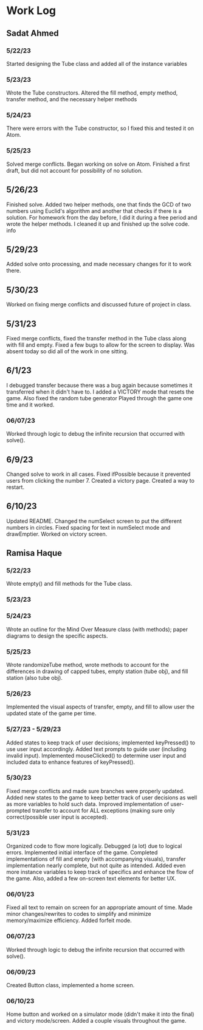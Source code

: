 # Work Log

## Sadat Ahmed

### 5/22/23
Started designing the Tube class and added all of the instance variables
### 5/23/23
Wrote the Tube constructors. Altered the fill method, empty method, transfer method, and the necessary helper methods
### 5/24/23
There were errors with the Tube constructor, so I fixed this and tested it on Atom.
### 5/25/23
Solved merge conflicts. Began working on solve on Atom. Finished a first draft, but did not account for possibility of no solution.

## 5/26/23
Finished solve. Added two helper methods, one that finds the GCD of two numbers using Euclid's algorithm and another that checks if there is a solution. For homework from the day before, I did it during a free period and wrote the helper methods. I cleaned it up and finished up the solve code.
info

## 5/29/23
Added solve onto processing, and made necessary changes for it to work there.

## 5/30/23
Worked on fixing merge conflicts and discussed future of project in class.

## 5/31/23
Fixed merge conflicts, fixed the transfer method in the Tube class along with fill and empty. Fixed a few bugs to allow for the screen to display. Was absent today so did all of the work in one sitting.

## 6/1/23
I debugged transfer because there was a bug again because sometimes it transferred when it didn't have to. I added a VICTORY mode that resets the game. Also fixed the random  tube generator Played through the game one time and it worked.
### 06/07/23
Worked through logic to debug the infinite recursion that occurred with solve().
## 6/9/23
Changed solve to work in all cases. Fixed ifPossible because it prevented users from clicking the number 7. Created a victory page. Created a way to restart.

## 6/10/23
Updated README. Changed the numSelect screen to put the different numbers in circles. Fixed spacing for text in numSelect mode and drawEmptier. Worked on victory screen.
## Ramisa Haque

### 5/22/23
Wrote empty() and fill methods for the Tube class.
### 5/23/23

### 5/24/23
Wrote an outline for the Mind Over Measure class (with methods); paper diagrams to design the specific aspects.
### 5/25/23
Wrote randomizeTube method, wrote methods to account for the differences in drawing of capped tubes, empty station (tube obj), and fill station (also tube obj).
### 5/26/23
Implemented the visual aspects of transfer, empty, and fill to allow user the updated state of the game per time.
### 5/27/23 - 5/29/23
Added states to keep track of user decisions; implemented keyPressed() to use user input accordingly. Added text prompts to guide user (including invalid input). Implemented mouseClicked() to determine user input and included data to enhance features of keyPressed().
### 5/30/23
Fixed merge conflicts and made sure branches were properly updated. Added new states to the game to keep better track of user decisions as well as more variables to hold such data. Improved implementation of user-prompted transfer to account for ALL exceptions (making sure only correct/possible user input is accepted).
### 5/31/23
Organized code to flow more logically. Debugged (a lot) due to logical errors. Implemented initial interface of the game. Completed implementations of fill and empty (with accompanying visuals), transfer implementation nearly complete, but not quite as intended. Added even more instance variables to keep track of specifics and enhance the flow of the game. Also, added a few on-screen text elements for better UX.
### 06/01/23
Fixed all text to remain on screen for an appropriate amount of time. Made minor changes/rewrites to codes to simplify and minimize memory/maximize efficiency. Added forfeit mode.
### 06/07/23
Worked through logic to debug the infinite recursion that occurred with solve().
### 06/09/23
Created Button class, implemented a home screen.
### 06/10/23
Home button and worked on a simulator mode (didn't make it into the final) and victory mode/screen. Added a couple visuals throughout the game.
